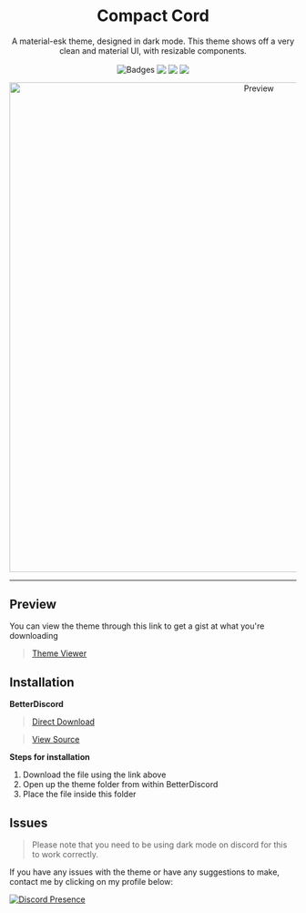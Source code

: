 <h1 align="center">Compact Cord</h1>
<p align="center">A material-esk theme, designed in dark mode. This theme shows off a very clean and material UI, with resizable components.</p>

<p align="center">
  <img align="center" alt="Badges" src="https://img.shields.io/badge/CC-Online-Green.svg">
  <img align="center" src="https://img.shields.io/badge/Maintained%3F-yes-green.svg">
  <img align="center" src="https://img.shields.io/github/issues/Sczptor/CC-Compact-Cord">
  <img align="center" src="https://img.shields.io/github/license/Sczptor/CC-Compact-Cord?label=license">
</p>

<p align="center">
  <img alt="Preview" width="860" alt="preview" src="https://cdn.upload.systems/uploads/kSqhhZc9.png">
<p align="center">
  
---

## Preview
  
You can view the theme through this link to get a gist at what you're downloading
  
> [Theme Viewer](https://gibbu.github.io/ThemePreview/?file=https://cdn.jsdelivr.net/gh/Sczptor/Compact-Cord/Compact-Cord.theme.css)
  
## Installation

**BetterDiscord**

> [Direct Download](https://time-to-s.top/u/VHDMM1BR)
  
> [View Source](https://cdn.jsdelivr.net/gh/Sczptor/Compact-Cord/Compact-Cord.theme.css)
  
**Steps for installation**
  
1. Download the file using the link above
2. Open up the theme folder from within BetterDiscord
3. Place the file inside this folder
  
## Issues
  
> Please note that you need to be using dark mode on discord for this to work correctly.
  
If you have any issues with the theme or have any suggestions to make, contact me by clicking on my profile below:
  
[![Discord Presence](https://lanyard-profile-readme.vercel.app/api/494912447509954601)](https://discord.com/users/494912447509954601)  
